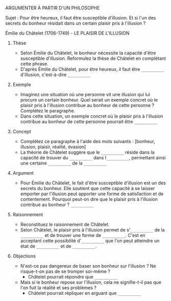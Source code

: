 ARGUMENTER À PARTIR D'UN PHILOSOPHE

Sujet : Pour être heureux, il faut être susceptible d’illusion. Et si l'un des secrets du bonheur résidait dans un certain plaisir pris à l'illusion ?

Émilie du Châtelet (1706-1749) - LE PLAISIR DE L'ILLUSION

1. Thèse
   - Selon Émilie du Châtelet, le bonheur nécessite la capacité d'être susceptible d'illusion. Reformulez la thèse de Châtelet en complétant cette phrase.
   - D'après Émilie du Châtelet, pour être heureux, il faut être `__________` d'illusion, c'est-à-dire `__________`

2. Exemple
   - Imaginez une situation où une personne vit une illusion qui lui procure un certain bonheur. Quel serait un exemple concret où le plaisir pris à l'illusion contribue au bonheur de cette personne ? Complétez le paragraphe.
   - Dans cette situation, un exemple concret où le plaisir pris à l'illusion contribue au bonheur de cette personne pourrait être `__________`

3. Concept
   - Complétez ce paragraphe à l'aide des mots suivants : [bonheur, illusion, plaisir, réalité, évasion]
   - La théorie de Châtelet suggère que le `__________` réside dans la capacité de trouver du `__________` dans l`__________`, permettant ainsi une certaine `__________` de la `__________`

4. Argument
   - Pour Émilie du Châtelet, le fait d'être susceptible d'illusion est un des secrets du bonheur. Elle soutient que cette capacité à se laisser emporter par l'illusion peut apporter une forme de satisfaction et de contentement. Pourquoi peut-on dire que le plaisir pris à l'illusion contribue au bonheur ? `__________`

5. Raisonnement
   - Reconstituez le raisonnement de Châtelet.
   - Selon Châtelet, le plaisir pris à l'illusion permet de s'`__________` de la `__________` et de trouver une forme de `__________`. C'est en acceptant cette possibilité d'`__________` que l'on peut atteindre un état de `__________` et de `__________`.

6. Objections
   - N'est-ce pas dangereux de baser son bonheur sur l'illusion ? Ne risque-t-on pas de se tromper soi-même ?
     - Châtelet pourrait répondre que `__________`
   - Mais si le bonheur repose sur l'illusion, cela ne signifie-t-il pas que l'on fuit la réalité et ses problèmes ?
     - Châtelet pourrait répliquer en arguant que `__________`
